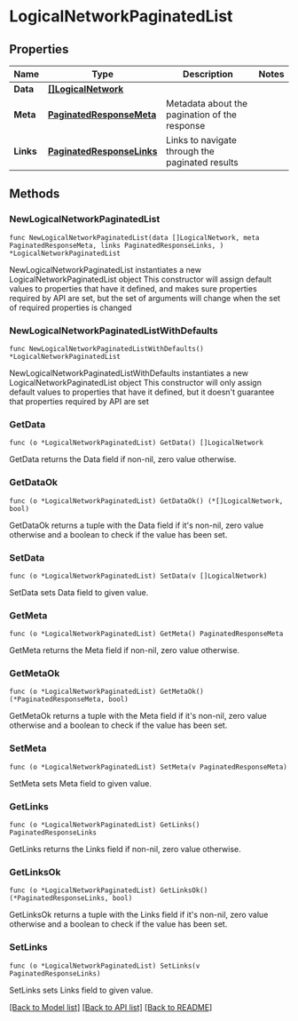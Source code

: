 # LogicalNetworkPaginatedList

## Properties

Name | Type | Description | Notes
------------ | ------------- | ------------- | -------------
**Data** | [**[]LogicalNetwork**](LogicalNetwork.md) |  | 
**Meta** | [**PaginatedResponseMeta**](PaginatedResponseMeta.md) | Metadata about the pagination of the response | 
**Links** | [**PaginatedResponseLinks**](PaginatedResponseLinks.md) | Links to navigate through the paginated results | 

## Methods

### NewLogicalNetworkPaginatedList

`func NewLogicalNetworkPaginatedList(data []LogicalNetwork, meta PaginatedResponseMeta, links PaginatedResponseLinks, ) *LogicalNetworkPaginatedList`

NewLogicalNetworkPaginatedList instantiates a new LogicalNetworkPaginatedList object
This constructor will assign default values to properties that have it defined,
and makes sure properties required by API are set, but the set of arguments
will change when the set of required properties is changed

### NewLogicalNetworkPaginatedListWithDefaults

`func NewLogicalNetworkPaginatedListWithDefaults() *LogicalNetworkPaginatedList`

NewLogicalNetworkPaginatedListWithDefaults instantiates a new LogicalNetworkPaginatedList object
This constructor will only assign default values to properties that have it defined,
but it doesn't guarantee that properties required by API are set

### GetData

`func (o *LogicalNetworkPaginatedList) GetData() []LogicalNetwork`

GetData returns the Data field if non-nil, zero value otherwise.

### GetDataOk

`func (o *LogicalNetworkPaginatedList) GetDataOk() (*[]LogicalNetwork, bool)`

GetDataOk returns a tuple with the Data field if it's non-nil, zero value otherwise
and a boolean to check if the value has been set.

### SetData

`func (o *LogicalNetworkPaginatedList) SetData(v []LogicalNetwork)`

SetData sets Data field to given value.


### GetMeta

`func (o *LogicalNetworkPaginatedList) GetMeta() PaginatedResponseMeta`

GetMeta returns the Meta field if non-nil, zero value otherwise.

### GetMetaOk

`func (o *LogicalNetworkPaginatedList) GetMetaOk() (*PaginatedResponseMeta, bool)`

GetMetaOk returns a tuple with the Meta field if it's non-nil, zero value otherwise
and a boolean to check if the value has been set.

### SetMeta

`func (o *LogicalNetworkPaginatedList) SetMeta(v PaginatedResponseMeta)`

SetMeta sets Meta field to given value.


### GetLinks

`func (o *LogicalNetworkPaginatedList) GetLinks() PaginatedResponseLinks`

GetLinks returns the Links field if non-nil, zero value otherwise.

### GetLinksOk

`func (o *LogicalNetworkPaginatedList) GetLinksOk() (*PaginatedResponseLinks, bool)`

GetLinksOk returns a tuple with the Links field if it's non-nil, zero value otherwise
and a boolean to check if the value has been set.

### SetLinks

`func (o *LogicalNetworkPaginatedList) SetLinks(v PaginatedResponseLinks)`

SetLinks sets Links field to given value.



[[Back to Model list]](../README.md#documentation-for-models) [[Back to API list]](../README.md#documentation-for-api-endpoints) [[Back to README]](../README.md)



